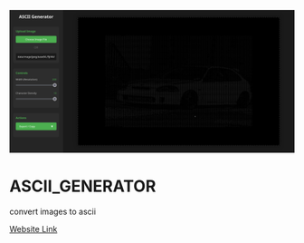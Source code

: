 ![demo](docs/screen.png)


# ASCII_GENERATOR
convert images to ascii

<a href="https://zaqks.github.io/ASCII_GENERATOR">Website Link</a>
